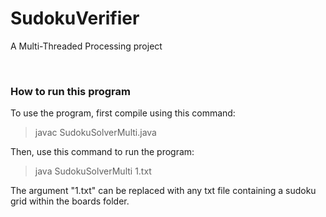# SudokuVerifier
A Multi-Threaded Processing project

<br />

### How to run this program
To use the program, first compile using this command:

> javac SudokuSolverMulti.java

Then, use this command to run the program:

> java SudokuSolverMulti 1.txt

The argument "1.txt" can be replaced with any txt file containing a sudoku grid within the boards folder. 
